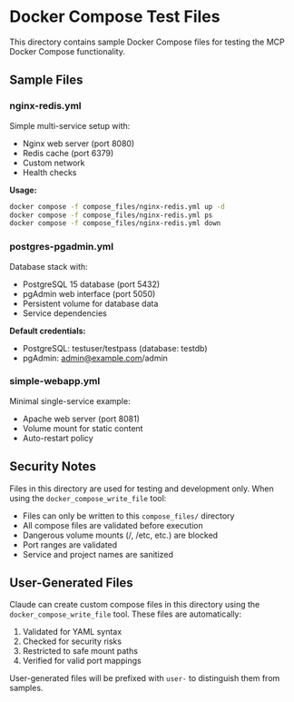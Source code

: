 # Docker Compose Test Files

This directory contains sample Docker Compose files for testing the MCP Docker Compose functionality.

## Sample Files

### nginx-redis.yml
Simple multi-service setup with:
- Nginx web server (port 8080)
- Redis cache (port 6379)
- Custom network
- Health checks

**Usage:**
```bash
docker compose -f compose_files/nginx-redis.yml up -d
docker compose -f compose_files/nginx-redis.yml ps
docker compose -f compose_files/nginx-redis.yml down
```

### postgres-pgadmin.yml
Database stack with:
- PostgreSQL 15 database (port 5432)
- pgAdmin web interface (port 5050)
- Persistent volume for database data
- Service dependencies

**Default credentials:**
- PostgreSQL: testuser/testpass (database: testdb)
- pgAdmin: admin@example.com/admin

### simple-webapp.yml
Minimal single-service example:
- Apache web server (port 8081)
- Volume mount for static content
- Auto-restart policy

## Security Notes

Files in this directory are used for testing and development only. When using the `docker_compose_write_file` tool:

- Files can only be written to this `compose_files/` directory
- All compose files are validated before execution
- Dangerous volume mounts (/, /etc, etc.) are blocked
- Port ranges are validated
- Service and project names are sanitized

## User-Generated Files

Claude can create custom compose files in this directory using the `docker_compose_write_file` tool. These files are automatically:
1. Validated for YAML syntax
2. Checked for security risks
3. Restricted to safe mount paths
4. Verified for valid port mappings

User-generated files will be prefixed with `user-` to distinguish them from samples.
